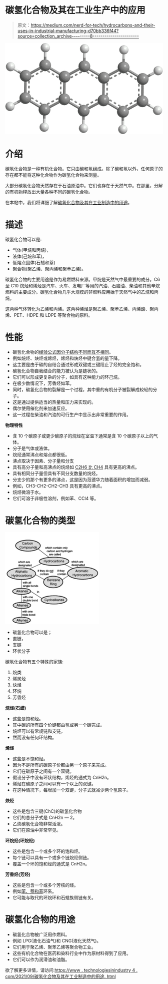 # 碳氢化合物及其在工业生产中的应用

> 原文：<https://medium.com/nerd-for-tech/hydrocarbons-and-their-uses-in-industrial-manufacturing-d70bb336f44?source=collection_archive---------8----------------------->

![](img/7671d43c92fac7203eaca17ef643502a.png)

# 介绍

碳氢化合物是一种有机化合物。它只由碳和氢组成。除了碳和氢以外，任何原子的存在都不能将这种化合物作为碳氢化合物来测量。

大部分碳氢化合物天然存在于石油原油中。它们也存在于天然气中。在那里，分解的有机物释放出大量各种不同的碳氢化合物。

在本帖中，我们将详细了解[碳氢化合物及其在工业制造中的用途](https://www.technologiesinindustry4.com/)。

# 描述

碳氢化合物可以是:

*   气体(甲烷和丙烷)，
*   液体(己烷和苯)，
*   低熔点固体(石蜡和萘)
*   聚合物(聚乙烯、聚丙烯和聚苯乙烯)。

碳氢化合物的主要用途是作为易燃燃料来源。甲烷是天然气中最重要的成分。C6 至 C10 烷烃和烯烃是汽车、火车、发电厂等用的汽油、石脑油、柴油和其他辛烷燃料的主要成分。碳氢化合物几乎大规模的非燃料应用始于天然气中的乙烷和丙烷。

这两种气体转化为乙烯和丙烯。这两种烯烃是聚乙烯、聚苯乙烯、丙烯酸、聚丙烯、PET、HDPE 和 LDPE 等聚合物的原料。

# 性能

*   碳氢化合物的[经验公式因分子结构不同而互不相同](https://www.technologiesinindustry4.com/)。
*   例如烷烃、炔烃或烯烃，烯烃和炔烃中键合氢的量下降。
*   这主要是由于碳的自结合通过形成双键或三键阻止了烃的完全饱和。
*   碳氢化合物自我结合的能力被认为是链状的。
*   它们可以形成更复杂的分子，如具有这种能力的环己烷。
*   在极少数情况下，芳香烃如苯。
*   同时，碳氢化合物的裂解是一个过程，其中重的有机分子被裂解成较轻的分子。
*   这是通过提供适当的热量和压力来实现的。
*   偶尔使用催化剂来加速反应。
*   这一过程在柴油和汽油的可行生产中显示出非常重要的作用。

**物理特性**

*   含 10 个碳原子或更少碳原子的烷烃在室温下通常是含 10 个碳原子以上的气体。
*   分子是气体或液体。
*   烷烃通常沸点和熔点都很低。
*   沸点取决于因素、分子量和分支
*   具有高分子量和高沸点的烷烃如 [C2H6 比 CH4](https://www.technologiesinindustry4.com/) 具有更高的沸点。
*   具有相同分子量但具有不同分支数量的烷烃。
*   分支少的那个有更多的沸点，这是因为范德华力随着面积的增加而减弱。
*   例如，CH3-CH2-CH2-CH3 具有更高的沸点。
*   烷烃微溶于水。
*   它们可溶于非极性溶剂，例如苯、CCl4 等。

# 碳氢化合物的类型

![](img/70631285b3801fc224c7dcc31debed4a.png)

*   碳氢化合物可以是；
*   直链，
*   支链
*   环状分子

碳氢化合物有五个特殊的家族:

1.  烷类
2.  烯属烃
3.  炔烃
4.  环烷
5.  芳香烃

**烷烃(石蜡)**

*   这些是饱和烃。
*   其中碳的所有四个价键都由氢或另一个碳完成。
*   烷烃可以有常规链和支链。
*   然而没有任何环结构。

**烯烃**

*   这些是不饱和烃。
*   因为不是所有的碳原子价都由另一个原子来完成。
*   它们在碳原子之间有一个双键。
*   假设分子中没有环状结构，烯烃的通式为 CnH2n。
*   烯烃在碳原子之间可以有一个以上的双键。
*   在这种情况下，每增加一个双键，分子式就减少两个氢原子。

**炔烃**

*   这些是包含三键(ChC)的碳氢化合物
*   它们的总分子式是 CnH2n — 2。
*   乙炔碳氢化合物非常活泼。
*   它们在原油中非常罕见。

**环烷烃(环烷烃)**

*   这些是包含一个或多个环的饱和烃。
*   每个链可以具有一个或多个链烷烃侧链。
*   覆盖一个环的饱和烃的通式是 CnH2n。

**芳香烃(芳烃)**

*   这些是包含一个或多个芳核的烃。
*   例如[苯、萘和菲](https://www.technologiesinindustry4.com/)环系。
*   它可能与取代的环烷环和石蜡族侧链有关。

# 碳氢化合物的用途

*   碳氢化合物被广泛用作燃料。
*   例如 LPG(液化石油气)和 CNG(液化天然气)。
*   它们用于聚乙烯、聚苯乙烯等聚合物工业。
*   这些有机化合物在医药和染料行业中作为原材料得到了应用。
*   它们可以作为润滑油和油脂。

欲了解更多详情，请访问:[https://www . technologiesinindustry 4 . com/2021/09/碳氢化合物及其在工业制造中的用途. html](https://www.technologiesinindustry4.com/2021/09/hydrocarbons-and-their-uses-in-industrial-manufacturing.html)